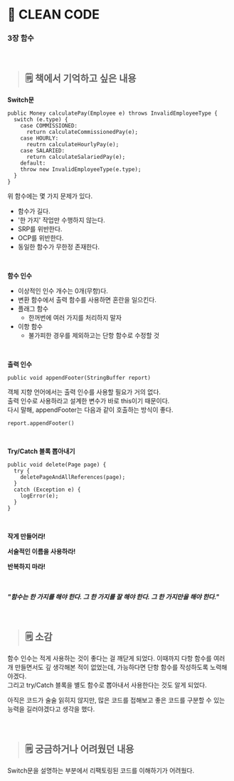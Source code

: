 # **📖 CLEAN CODE**
### **3장 함수**
<br>   

> ## 🗒️ 책에서 기억하고 싶은 내용  
**Switch문**
```
public Money calculatePay(Employee e) throws InvalidEmployeeType {
  switch (e.type) {
    case COMMISSIONED:
      return calculateCommissionedPay(e);
    case HOURLY:
      reutrn calculateHourlyPay(e);
    case SALARIED:
      return calculateSalariedPay(e);
    default:
    throw new InvalidEmployeeType(e.type);
  }
}
```
위 함수에는 몇 가지 문제가 있다.
- 함수가 길다.
- '한 가지' 작업만 수행하지 않는다.
- SRP를 위반한다.
- OCP를 위반한다.
- 동일한 함수가 무한정 존재한다.
<br>

**함수 인수**
- 이상적인 인수 개수는 0개(무항)다.
- 변환 함수에서 출력 함수를 사용하면 혼란을 일으킨다.
- 플래그 함수
    + 한꺼번에 여러 가지를 처리하지 말자
- 이항 함수
    + 불가피한 경우를 제외하고는 단항 함수로 수정할 것
<br>

**출력 인수**
```
public void appendFooter(StringBuffer report)
```
객체 지향 언어에서는 출력 인수를 사용할 필요가 거의 없다.   
출력 인수로 사용하라고 설계한 변수가 바로 this이기 때문이다.   
다시 말해, appendFooter는 다음과 같이 호출하는 방식이 좋다.
```
report.appendFooter()
```
<br>

**Try/Catch 블록 뽑아내기**
```
public void delete(Page page) {
  try {
    deletePageAndAllReferences(page);
  }
  catch (Exception e) {
    logError(e);
  }
}
```
<br>

**작게 만들어라!**
<br>

**서술적인 이름을 사용하라!**
<br>

**반복하지 마라!**
<br><br><br>

***"함수는 한 가지를 해야 한다. 그 한 가지를 잘 해야 한다. 그 한 가지만을 해야 한다."***
<br><br><br>

> ## 🗒️ 소감
함수 인수는 적게 사용하는 것이 좋다는 걸 깨닫게 되었다.
이때까지 다항 함수를 여러 개 만들면서도 깊 생각해본 적이 없었는데, 가능하다면 단항 함수를 작성하도록 노력해야겠다.   
그리고 try/Catch 블록을 별도 함수로 뽑아내서 사용한다는 것도 알게 되었다.


아직은 코드가 술술 읽히지 않지만, 많은 코드를 접해보고 좋은 코드를 구분할 수 있는 능력을 길러야겠다고 생각을 했다.
<br><br><br>

> ## 🗒️ 궁금하거나 어려웠던 내용
Switch문을 설명하는 부분에서 리팩토링된 코드를 이해하기가 어려웠다.
